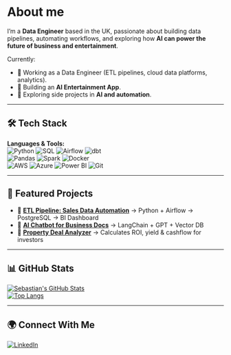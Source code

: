 # About me

I’m a **Data Engineer** based in the UK, passionate about building data pipelines, automating workflows, and exploring how **AI can power the future of business and entertainment**.  

Currently:  
- 💼 Working as a Data Engineer (ETL pipelines, cloud data platforms, analytics).  
- 🌱 Building an **AI Entertainment App**.  
- 🚀 Exploring side projects in **AI and automation**.  

---

## 🛠️ Tech Stack
**Languages & Tools:**  
![Python](https://img.shields.io/badge/Python-3776AB?style=flat&logo=python&logoColor=white) 
![SQL](https://img.shields.io/badge/SQL-336791?style=flat&logo=postgresql&logoColor=white) 
![Airflow](https://img.shields.io/badge/Apache%20Airflow-017CEE?style=flat&logo=apache-airflow&logoColor=white) 
![dbt](https://img.shields.io/badge/dbt-FF694B?style=flat&logo=dbt&logoColor=white)  
![Pandas](https://img.shields.io/badge/Pandas-150458?style=flat&logo=pandas&logoColor=white) 
![Spark](https://img.shields.io/badge/Apache%20Spark-E25A1C?style=flat&logo=apachespark&logoColor=white) 
![Docker](https://img.shields.io/badge/Docker-2496ED?style=flat&logo=docker&logoColor=white)  
![AWS](https://img.shields.io/badge/AWS-232F3E?style=flat&logo=amazon-aws&logoColor=white) 
![Azure](https://img.shields.io/badge/Azure-0078D4?style=flat&logo=microsoft-azure&logoColor=white) 
![Power BI](https://img.shields.io/badge/Power%20BI-F2C811?style=flat&logo=powerbi&logoColor=black) 
![Git](https://img.shields.io/badge/Git-F05032?style=flat&logo=git&logoColor=white)  

---

## 📂 Featured Projects
- 🔄 **[ETL Pipeline: Sales Data Automation](#)** → Python + Airflow → PostgreSQL → BI Dashboard  
- 🤖 **[AI Chatbot for Business Docs](#)** → LangChain + GPT + Vector DB  
- 🏡 **[Property Deal Analyzer](#)** → Calculates ROI, yield & cashflow for investors  

---
## 📊 GitHub Stats
[![Sebastian's GitHub Stats](https://github-readme-stats.vercel.app/api/?username=SebManley&count_private=true&theme=tokyonight&showicons=true)]()  
[![Top Langs](https://github-readme-stats.vercel.app/api/top-langs/?username=SebManley&layout=compact&theme=tokyonight)]()  

---

## 🌍 Connect With Me
[![LinkedIn](https://img.shields.io/badge/LinkedIn-0A66C2?style=flat&logo=linkedin&logoColor=white)](https://www.linkedin.com/in/sebastian-manley/)  


